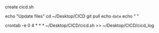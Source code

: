 create cicd.sh

echo "Update files"
cd ~/Desktop/CICD
git pull
echo `date`
echo " "

crontab -e
0 4 * * * ~/Desktop/CICD/cicd.sh >> ~/Desktop/CICD/cicd_log
